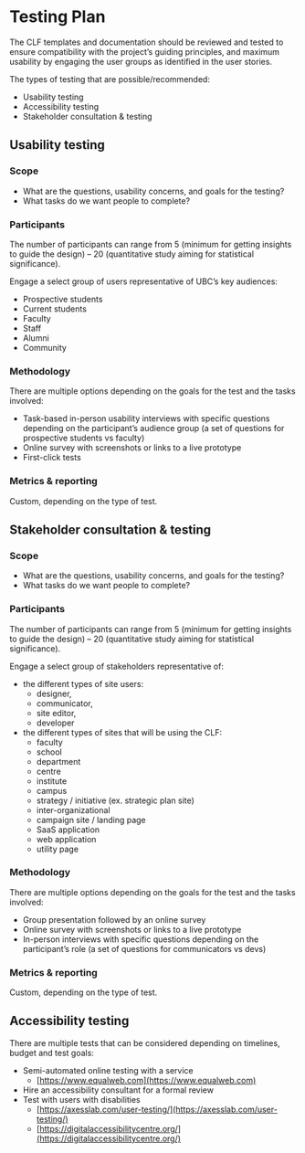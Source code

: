 # Testing Plan

The CLF templates and documentation should be reviewed and tested to ensure compatibility with the project’s guiding principles, and maximum usability by engaging the user groups as identified in the user stories.

The types of testing that are possible/recommended:

* Usability testing
* Accessibility testing
* Stakeholder consultation & testing

## Usability testing

### Scope 

* What are the questions, usability concerns, and goals for the testing? 
* What tasks do we want people to complete?

### Participants

The number of participants can range from 5 \(minimum for getting insights to guide the design\) – 20 \(quantitative study aiming for statistical significance\).

Engage a select group of users representative of UBC’s key audiences:

* Prospective students
* Current students
* Faculty
* Staff
* Alumni
* Community

### Methodology 

There are multiple options depending on the goals for the test and the tasks involved:

* Task-based in-person usability interviews with specific questions depending on the participant’s audience group \(a set of questions for prospective students vs faculty\)
* Online survey with screenshots or links to a live prototype
* First-click tests

### Metrics & reporting 

Custom, depending on the type of test.

## Stakeholder consultation & testing

### Scope 

* What are the questions, usability concerns, and goals for the testing? 
* What tasks do we want people to complete?

### Participants 

The number of participants can range from 5 \(minimum for getting insights to guide the design\) – 20 \(quantitative study aiming for statistical significance\).

Engage a select group of stakeholders representative of:

* the different types of site users: 
  * designer, 
  * communicator, 
  * site editor,
  * developer 
* the different types of sites that will be using the CLF:
  * faculty
  * school
  * department
  * centre
  * institute
  * campus 
  * strategy / initiative \(ex. strategic plan site\)
  * inter-organizational
  * campaign site / landing page
  * SaaS application
  * web application
  * utility page

### Methodology 

There are multiple options depending on the goals for the test and the tasks involved:

* Group presentation followed by an online survey
* Online survey with screenshots or links to a live prototype
* In-person interviews with specific questions depending on the participant’s role \(a set of questions for communicators vs devs\)

### Metrics & reporting 

Custom, depending on the type of test.

## Accessibility testing

There are multiple tests that can be considered depending on timelines, budget and test goals:

* Semi-automated online testing with a service 
  * [https://www.equalweb.com](https://www.equalweb.com)
* Hire an accessibility consultant for a formal review
* Test with users with disabilities 
  * [https://axesslab.com/user-testing/](https://axesslab.com/user-testing/)
  * [https://digitalaccessibilitycentre.org/](https://digitalaccessibilitycentre.org/)

